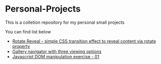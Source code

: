 <h1>Personal-Projects</h1>
<p>This is a colletion repository for my personal small projects</p>

<p>You can find list below</p>

<ul>
    <li><a href="https://github.com/leoxanigm/Personal-Projects/tree/master/Rotate%20Reveal">Rotate Reveal - simple CSS transition effect to reveal content via rotate property</a></li>
    <li><a href="Gallery navigator with three viewing options">Gallery navigator with three viewing options</a></li>
    <li><a href="https://github.com/leoxanigm/Personal-Projects/tree/master/Javascript%20DOM%20manipulation%20exercise%20-%2001">Javascript DOM manipulation exercise - 01</a></li>
    
    
   
</ul> 

